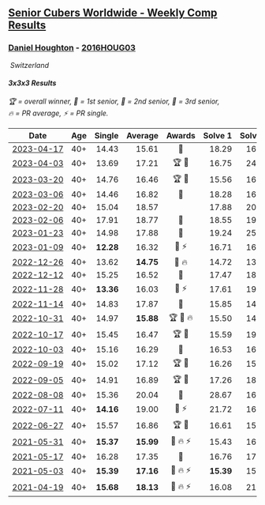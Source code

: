 <style>table {white-space: nowrap;}</style>
<link rel="stylesheet" type="text/css" href="/scw-comp/css/flags.css" />

## [Senior Cubers Worldwide - Weekly Comp Results](/scw-comp/results/)
### [Daniel Houghton](README.md) - [2016HOUG03](https://www.worldcubeassociation.org/persons/2016HOUG03?event=333)

<i class="flag flag-CH" />&nbsp;Switzerland

#### 3x3x3 Results

<span style="white-space: nowrap;">🏆 = overall winner</span>, <span style="white-space: nowrap;">🥇 = 1st senior</span>, <span style="white-space: nowrap;">🥈 = 2nd senior</span>, <span style="white-space: nowrap;">🥉 = 3rd senior</span>, <span style="white-space: nowrap;">🔥 = PR average</span>, <span style="white-space: nowrap;">⚡ = PR single</span>.

| Date | Age | Single | Average | Awards | Solve 1 | Solve 2 | Solve 3 | Solve 4 | Solve 5 | Video |
| :--: | :--: | --: | --: | :--: | --: | --: | --: | --: | --: | :-- |
| [2023-04-17](../../results/2023-04-17/333.md) | 40+ | 14.43 | 15.61 | 🥇 | 18.29 | 16.15 | 15.88 | 14.43 | 14.80 | [Desktop](https://www.facebook.com/events/786804792820217/permalink/793399372160759) / [Mobile](https://m.facebook.com/events/786804792820217?view=permalink&id=793399372160759) |
| [2023-04-03](../../results/2023-04-03/333.md) | 40+ | 13.69 | 17.21 | 🏆 🥇 | 16.75 | 24.21 | 13.69 | 18.64 | 16.24 | [Desktop](https://www.facebook.com/events/542929047949179/permalink/545663787675705) / [Mobile](https://m.facebook.com/events/542929047949179?view=permalink&id=545663787675705) |
| [2023-03-20](../../results/2023-03-20/333.md) | 40+ | 14.76 | 16.46 | 🏆 🥇 | 15.56 | 16.72 | 17.29 | 14.76 | 17.09 | [Desktop](https://www.facebook.com/events/241366535002371/permalink/245531651252526) / [Mobile](https://m.facebook.com/events/241366535002371?view=permalink&id=245531651252526) |
| [2023-03-06](../../results/2023-03-06/333.md) | 40+ | 14.46 | 16.82 | 🥇 | 18.28 | 16.71 | 22.65 | 14.46 | 15.46 | [Desktop](https://www.facebook.com/events/229553919432988/permalink/234327138955666) / [Mobile](https://m.facebook.com/events/229553919432988?view=permalink&id=234327138955666) |
| [2023-02-20](../../results/2023-02-20/333.md) | 40+ | 15.04 | 18.57 |  | 17.88 | 20.35 | 18.13 | 19.70 | 15.04 | [Desktop](https://www.facebook.com/events/569225115154363/permalink/574363291307212) / [Mobile](https://m.facebook.com/events/569225115154363?view=permalink&id=574363291307212) |
| [2023-02-06](../../results/2023-02-06/333.md) | 40+ | 17.91 | 18.77 | 🥈 | 18.55 | 19.44 | 17.91 | 18.43 | 19.32 | [Desktop](https://www.facebook.com/events/592410912725072/permalink/596114902354673) / [Mobile](https://m.facebook.com/events/592410912725072?view=permalink&id=596114902354673) |
| [2023-01-23](../../results/2023-01-23/333.md) | 40+ | 14.98 | 17.88 | 🥇 | 19.24 | 25.46 | 14.98 | 17.89 | 16.50 | [Desktop](https://www.facebook.com/events/492735749600024/permalink/496810349192564) / [Mobile](https://m.facebook.com/events/492735749600024?view=permalink&id=496810349192564) |
| [2023-01-09](../../results/2023-01-09/333.md) | 40+ | **12.28** | 16.32 | 🥇 ⚡ | 16.71 | 16.72 | **12.28** | 15.54 | 17.00 | [Desktop](https://www.facebook.com/events/4054783058080417/permalink/4061138670778189) / [Mobile](https://m.facebook.com/events/4054783058080417?view=permalink&id=4061138670778189) |
| [2022-12-26](../../results/2022-12-26/333.md) | 40+ | 13.62 | **14.75** | 🥇 🔥 | 14.72 | 13.62 | 14.36 | 20.84 | 15.18 | [Desktop](https://www.facebook.com/events/563573978559176/permalink/570596907856883) / [Mobile](https://m.facebook.com/events/563573978559176?view=permalink&id=570596907856883) |
| [2022-12-12](../../results/2022-12-12/333.md) | 40+ | 15.25 | 16.52 | 🥇 | 17.47 | 18.11 | 15.80 | 16.28 | 15.25 | [Desktop](https://www.facebook.com/events/1541409726309933/permalink/1563232580794314) / [Mobile](https://m.facebook.com/events/1541409726309933?view=permalink&id=1563232580794314) |
| [2022-11-28](../../results/2022-11-28/333.md) | 40+ | **13.36** | 16.03 | 🥇 ⚡ | 17.61 | 19.16 | 16.20 | **13.36** | 14.27 | [Desktop](https://www.facebook.com/events/1541409726309933/permalink/1549818012135771) / [Mobile](https://m.facebook.com/events/1541409726309933?view=permalink&id=1549818012135771) |
| [2022-11-14](../../results/2022-11-14/333.md) | 40+ | 14.83 | 17.87 | 🥇 | 15.85 | 14.83 | 18.06 | 19.69 | 20.02 | [Desktop](https://www.facebook.com/events/5802707333170226/permalink/5836831766424449) / [Mobile](https://m.facebook.com/events/5802707333170226?view=permalink&id=5836831766424449) |
| [2022-10-31](../../results/2022-10-31/333.md) | 40+ | 14.97 | **15.88** | 🏆 🥇 🔥 | 15.50 | 14.97 | 20.56 | 15.72 | 16.42 | [Desktop](https://www.facebook.com/events/536496438309051/permalink/545852237373471) / [Mobile](https://m.facebook.com/events/536496438309051?view=permalink&id=545852237373471) |
| [2022-10-17](../../results/2022-10-17/333.md) | 40+ | 15.45 | 16.47 | 🏆 🥇 | 15.59 | 19.90 | 15.45 | 15.90 | 17.93 | [Desktop](https://www.facebook.com/events/1113163972925182/permalink/1126165814958331) / [Mobile](https://m.facebook.com/events/1113163972925182?view=permalink&id=1126165814958331) |
| [2022-10-03](../../results/2022-10-03/333.md) | 40+ | 15.16 | 16.29 | 🥇 | 16.53 | 16.67 | 15.68 | 17.70 | 15.16 | [Desktop](https://www.facebook.com/events/1113163972925182/permalink/1122398955335017) / [Mobile](https://m.facebook.com/events/1113163972925182?view=permalink&id=1122398955335017) |
| [2022-09-19](../../results/2022-09-19/333.md) | 40+ | 15.02 | 17.12 | 🏆 🥇 | 16.26 | 15.02 | 17.93 | 21.47 | 17.16 | [Desktop](https://www.facebook.com/events/400132442274991/permalink/407143584907210) / [Mobile](https://m.facebook.com/events/400132442274991?view=permalink&id=407143584907210) |
| [2022-09-05](../../results/2022-09-05/333.md) | 40+ | 14.91 | 16.89 | 🏆 🥇 | 17.26 | 18.99 | 15.95 | 14.91 | 17.47 | [Desktop](https://www.facebook.com/events/865213714460720/permalink/871239793858112) / [Mobile](https://m.facebook.com/events/865213714460720?view=permalink&id=871239793858112) |
| [2022-08-08](../../results/2022-08-08/333.md) | 40+ | 15.36 | 20.04 | 🥉 | 28.67 | 16.45 | 15.36 | 26.68 | 17.00 | [Desktop](https://www.facebook.com/events/825089031814345/permalink/830703287919586) / [Mobile](https://m.facebook.com/events/825089031814345?view=permalink&id=830703287919586) |
| [2022-07-11](../../results/2022-07-11/333.md) | 40+ | **14.16** | 19.00 | 🥈 ⚡ | 21.72 | 16.97 | **14.16** | 20.52 | 19.52 | [Desktop](https://www.facebook.com/events/1078979143022877/permalink/1081504242770367) / [Mobile](https://m.facebook.com/events/1078979143022877?view=permalink&id=1081504242770367) |
| [2022-06-27](../../results/2022-06-27/333.md) | 40+ | 15.57 | 16.86 | 🏆 🥇 | 16.61 | 15.57 | 20.52 | 15.73 | 18.24 | [Desktop](https://www.facebook.com/events/442599294039591/permalink/450486749917512) / [Mobile](https://m.facebook.com/events/442599294039591?view=permalink&id=450486749917512) |
| [2021-05-31](../../results/2021-05-31/333.md) | 40+ | **15.37** | **15.99** | 🥈 🔥 ⚡ | 15.43 | 16.80 | 15.74 | **15.37** | 17.56 | [Desktop](https://www.facebook.com/events/477312563557358/permalink/482063519748929) / [Mobile](https://m.facebook.com/events/477312563557358?view=permalink&id=482063519748929) |
| [2021-05-17](../../results/2021-05-17/333.md) | 40+ | 16.28 | 17.35 | 🥈 | 16.76 | 17.52 | 17.76 | 20.17 | 16.28 | [Desktop](https://www.facebook.com/events/294093895691078/permalink/296447852122349) / [Mobile](https://m.facebook.com/events/294093895691078?view=permalink&id=296447852122349) |
| [2021-05-03](../../results/2021-05-03/333.md) | 40+ | **15.39** | **17.16** | 🥉 🔥 ⚡ | **15.39** | 15.53 | 20.48 | 20.57 | 15.48 | [Desktop](https://www.facebook.com/events/195346665532379/permalink/204323141301398) / [Mobile](https://m.facebook.com/events/195346665532379?view=permalink&id=204323141301398) |
| [2021-04-19](../../results/2021-04-19/333.md) | 40+ | **15.68** | **18.13** | 🥉 🔥 ⚡ | 16.08 | 21.71 | 16.59 | 22.64 | **15.68** | [Desktop](https://www.facebook.com/events/195346665532379/permalink/196080392125673) / [Mobile](https://m.facebook.com/events/195346665532379?view=permalink&id=196080392125673) |


<!-- Global site tag (gtag.js) - Google Analytics -->
<script async src="https://www.googletagmanager.com/gtag/js?id=UA-86348435-3"></script>
<script>window.dataLayer = window.dataLayer || []; function gtag() {dataLayer.push(arguments);} gtag('js', new Date()); gtag('config', 'UA-86348435-3');</script>
